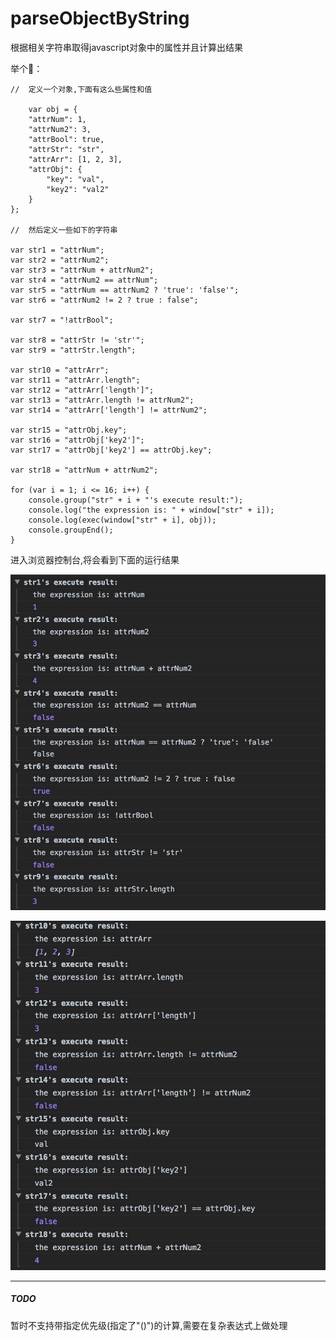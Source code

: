 # parseObjectByString

根据相关字符串取得javascript对象中的属性并且计算出结果

举个🌰：

    //  定义一个对象,下面有这么些属性和值

        var obj = {
        "attrNum": 1,
        "attrNum2": 3,
        "attrBool": true,
        "attrStr": "str",
        "attrArr": [1, 2, 3],
        "attrObj": {
            "key": "val",
            "key2": "val2"
        }
    };
    
    //  然后定义一些如下的字符串
    
    var str1 = "attrNum";
    var str2 = "attrNum2";
    var str3 = "attrNum + attrNum2";
    var str4 = "attrNum2 == attrNum";
    var str5 = "attrNum == attrNum2 ? 'true': 'false'";
    var str6 = "attrNum2 != 2 ? true : false";

    var str7 = "!attrBool";

    var str8 = "attrStr != 'str'";
    var str9 = "attrStr.length";

    var str10 = "attrArr";
    var str11 = "attrArr.length";
    var str12 = "attrArr['length']";
    var str13 = "attrArr.length != attrNum2";
    var str14 = "attrArr['length'] != attrNum2";

    var str15 = "attrObj.key";
    var str16 = "attrObj['key2']";
    var str17 = "attrObj['key2'] == attrObj.key";

    var str18 = "attrNum + attrNum2";
    
    for (var i = 1; i <= 16; i++) {
        console.group("str" + i + "'s execute result:");
        console.log("the expression is: " + window["str" + i]);
        console.log(exec(window["str" + i], obj));
        console.groupEnd();
    }
    
进入浏览器控制台,将会看到下面的运行结果
    
![1-9](1.png)


![10-18](2.png)

------

##### TODO

暂时不支持带指定优先级(指定了"()")的计算,需要在复杂表达式上做处理


